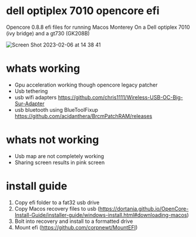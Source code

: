 # dell optiplex 7010 opencore efi
Opencore 0.8.8 efi files for running Macos Monterey
On a Dell optiplex 7010 (ivy bridge) and a gt730 (GK208B)


![Screen Shot 2023-02-06 at 14 38 41](https://user-images.githubusercontent.com/82539917/217002950-1af17a5c-9f85-4214-883b-5bdbdfbcdf13.png)



# whats working
- Gpu acceleration working though opencore legacy patcher 
- Usb tethering 
- usb wifi adapters https://github.com/chris1111/Wireless-USB-OC-Big-Sur-Adapter
- usb bluetooth using BlueToolFixup https://github.com/acidanthera/BrcmPatchRAM/releases


# whats not working
- Usb map are not completely working
- Sharing screen results in pink screen


# install guide
1. Copy efi folder to a fat32 usb drive
2. Copy Macos recovery files to usb (https://dortania.github.io/OpenCore-Install-Guide/installer-guide/windows-install.html#downloading-macos)
3. Bolt into recovery and install to a formatted drive
4. Mount efi (https://github.com/corpnewt/MountEFI)
